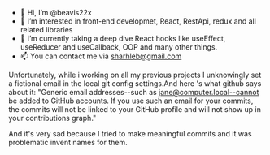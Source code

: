 - 👋 Hi, I’m @beavis22x
- 👀 I’m interested in  front-end developmet, React, RestApi, redux and all related libraries
- 🌱 I’m currently taking a deep dive React hooks like useEffect, useReducer and useCallback, OOP and many other things.
- 📫 You can contact me via sharhleb@gmail.com 

Unfortunately, while i working on all my previous projects I unknowingly set a fictional email in 
the local git config settings.And here 's what github says
about it:
"Generic email addresses--such as jane@computer.local--cannot be added to GitHub 
accounts. If you use such an email for your commits, the commits will not be linked 
to your GitHub profile and will not show up in your contributions graph."

And it's very sad because I tried to make meaningful 
commits and it was problematic invent names for them.
